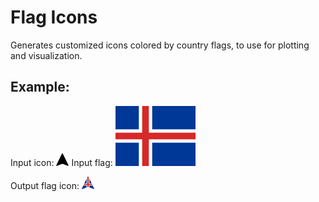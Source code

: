 # Flag Icons
Generates customized icons colored by country flags, to use for plotting and visualization. 

## Example:
Input icon:
![Alt text](https://github.com/benedikt20/flag_icons/blob/main/data/ship.png)
Input flag:
![Alt text](https://github.com/benedikt20/flag_icons/blob/main/data/128x96/is.png)

Output flag icon:
![Alt text](https://github.com/benedikt20/flag_icons/blob/main/flag_icons/IS.png)
